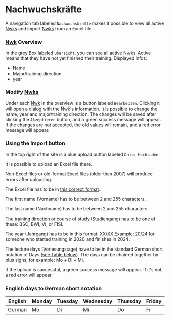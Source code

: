 # Nachwuchskräfte

A navigation tab labeled `Nachwuchskräfte` makes it possible to view all active [Nwks](./../glossary.md#nwk) and import [Nwks](./../glossary.md#nwk) from an Excel file.

### [Nwk](./../glossary.md#nwk) Overview

In the grey Box labeled `Übersicht`, you can see all active [Nwks](./../glossary.md#nwk).
Active means that they have not yet finished their training.
Displayed Infos:
- Name
- Major/training direction
- year

### Modify [Nwks](./../glossary.md#nwk)

Under each [Nwk](./../glossary.md#nwk) in the overview is a button labeled `Bearbeiten`.
Clicking it will open a dialog with the [Nwk](./../glossary.md#nwk)'s information.
It is possible to change the name, year and major/training direction.
The changes will be saved after clicking the `Akzeptieren` button, and a green success message will appear.
If the changes are not accepted, the old values will remain, and a red error message will appear.

### Using the Import button

In the top right of the site is a blue upload button labeled `Datei Hochladen`.

It is possible to upload an Excel file there.

Non-Excel files or old-format Excel files (older than 2007) will produce errors after uploading.

The Excel file has to be in <a href="../assets/Import_Standart.xlsx" download>this correct format</a>.

The first name (Vorname) has to be between 2 and 255 characters.

The last name (Nachname) has to be between 2 and 255 characters.

The training direction or course of study (Studiengang) has to be one of these: BSC, BWI, VI, or FISI.

The year (Jahrgang) has to be in this format: XX/XX Example: 20/24 for someone who started training in 2020 and finishes in 2024.

The lecture days (Vorlesungstage) have to be in the standard German short notation of Days ([see Table below](#english-days-to-german-short-notation)).
The days can be chained together by plus signs, for example: Mo + Di + Mi.

If the upload is successful, a green success message will appear. If it's not, a red error will appear.

### English days to German short notation
| English | Monday | Tuesday | Wednesday | Thursday | Friday | Saturday |
|---------|--------|---------|-----------|----------|--------|----------|
| German  | Mo     | Di      | Mi        | Do       | Fr     | Sa       |
